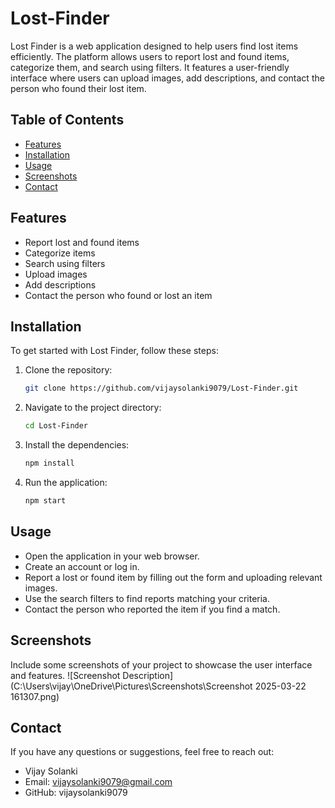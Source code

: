 # Lost-Finder

Lost Finder is a web application designed to help users find lost items efficiently. The platform allows users to report lost and found items, categorize them, and search using filters. It features a user-friendly interface where users can upload images, add descriptions, and contact the person who found their lost item.

## Table of Contents

- [Features](#features)
- [Installation](#installation)
- [Usage](#usage)
- [Screenshots](#screenshots)
- [Contact](#contact)

## Features

- Report lost and found items
- Categorize items
- Search using filters
- Upload images
- Add descriptions
- Contact the person who found or lost an item

## Installation

To get started with Lost Finder, follow these steps:

1. Clone the repository:
   ```bash
   git clone https://github.com/vijaysolanki9079/Lost-Finder.git
   
2. Navigate to the project directory:
   ```bash
   cd Lost-Finder
3. Install the dependencies:
   ```bash
   npm install

4. Run the application:
   ```bash
   npm start

## Usage 
- Open the application in your web browser.
- Create an account or log in.
- Report a lost or found item by filling out the form and uploading relevant images.
- Use the search filters to find reports matching your criteria.
- Contact the person who reported the item if you find a match.

## Screenshots
Include some screenshots of your project to showcase the user interface and features.
![Screenshot Description](C:\Users\vijay\OneDrive\Pictures\Screenshots\Screenshot 2025-03-22 161307.png)

## Contact
If you have any questions or suggestions, feel free to reach out:
- Vijay Solanki
- Email: vijaysolanki9079@gmail.com
- GitHub: vijaysolanki9079
